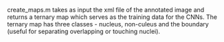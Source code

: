 create_maps.m takes as input the xml file of the annotated image and returns a ternary map which serves as the training data for the CNNs. The ternary map has three classes - nucleus, non-culeus and the boundary (useful for separating overlapping or touching nuclei).

